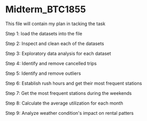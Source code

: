 # Midterm_BTC1855

This file will contain my plan in tacking the task

Step 1: load the datasets into the file

Step 2: Inspect and clean each of the datasets

Step 3: Exploratory data analysis for each dataset

Step 4: Identify and remove cancelled trips

Step 5: Identify and remove outliers

Step 6: Establish rush hours and get their most frequent stations 

Step 7: Get the most frequent stations during the weekends

Step 8: Calculate the average utilization for each month

Step 9: Analyze weather condition's impact on rental patters


